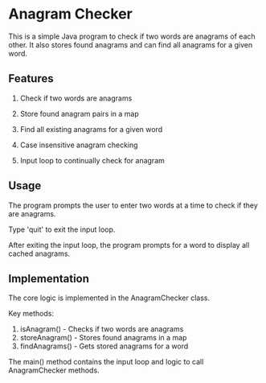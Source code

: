 # Anagram Checker

This is a simple Java program to check if two words are anagrams of each other. It also stores found anagrams and can find all anagrams for a given word.

## Features

1. Check if two words are anagrams

2. Store found anagram pairs in a map

3. Find all existing anagrams for a given word

4. Case insensitive anagram checking

5. Input loop to continually check for anagram

## Usage

The program prompts the user to enter two words at a time to check if they are anagrams.

Type 'quit' to exit the input loop.

After exiting the input loop, the program prompts for a word to display all cached anagrams.

## Implementation

The core logic is implemented in the AnagramChecker class.

Key methods:

1. isAnagram() - Checks if two words are anagrams
2. storeAnagram() - Stores found anagrams in a map
3. findAnagrams() - Gets stored anagrams for a word

The main() method contains the input loop and logic to call AnagramChecker methods.
